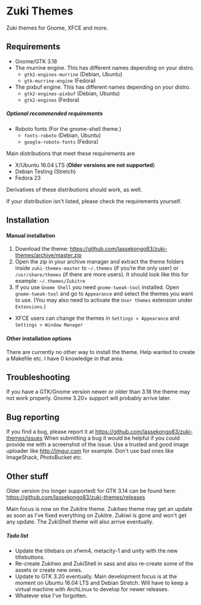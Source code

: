 # Zuki Themes

Zuki themes for Gnome, XFCE and more.

## Requirements

* Gnome/GTK 3.18
* The murrine engine. This has different names depending on your distro.
  * `gtk2-engines-murrine` (Debian, Ubuntu)
  * `gtk-murrine-engine` (Fedora)
* The pixbuf engine. This has different names depending on your distro.
  * `gtk2-engines-pixbuf` (Debian, Ubuntu)
  * `gtk2-engines` (Fedora)

##### Optional recommended requirements
* Roboto fonts (For the gnome-shell theme.)
  * `fonts-roboto` (Debian, Ubuntu)
  * `google-roboto-fonts` (Fedora)

Main distributions that meet these requirements are

* X/Ubuntu 16.04 LTS (**Older versions are not supported**)
* Debian Testing (Stretch)
* Fedora 23

Derivatives of these distributions should work, as well.

If your distribution isn't listed, please check the requirements yourself.

## Installation

#### Manual installation

1. Download the theme: https://github.com/lassekongo83/zuki-themes/archive/master.zip
2. Open the zip in your archive manager and extract the theme folders inside `zuki-themes-master` to `~/.themes` (if you’re the only user) or `/usr/share/themes` (if there are more users). It should look like this for example: `~/.themes/Zukitre`
3. If you use `Gnome Shell` you need `gnome-tweak-tool` installed. Open `gnome-tweak-tool` and go to `Appearance` and select the themes you want to use. (You may also need to activate the `User themes` extension under `Extensions`.)
  * XFCE users can change the themes in `Settings > Appearance` and `Settings > Window Manager`

#### Other installation options

There are currently no other way to install the theme. Help wanted to create a Makefile etc. I have 0 knowledge in that area.

## Troubleshooting

If you have a GTK/Gnome version newer or older than 3.18 the theme may not work properly. Gnome 3.20+ support will probably arrive later.

## Bug reporting

If you find a bug, please report it at https://github.com/lassekongo83/zuki-themes/issues
When submitting a bug it would be helpful if you could provide me with a screenshot of the issue. Use a trusted and good image uploader like http://imgur.com for example. Don't use bad ones like ImageShack, PhotoBucket etc.

## Other stuff

Older version (no longer supported) for GTK 3.14 can be found here: https://github.com/lassekongo83/zuki-themes/releases

Main focus is now on the Zukitre theme. Zukitwo theme may get an update as soon as I've fixed everything on Zukitre. Zukiwi is gone and won't get any update. The ZukiShell theme will also arrive eventually.

##### Todo list
  * Update the titlebars on xfwm4, metacity-1 and unity with the new titlebuttons.
  * Re-create Zukitwo and ZukiShell in sass and also re-create some of the assets or create new ones.
  * Update to GTK 3.20 eventually. Main development focus is at the moment on Ubuntu 16.04 LTS and Debian Stretch. Will have to keep a virtual machine with ArchLinux to develop for newer releases.
  * Whatever else I've forgotten.
